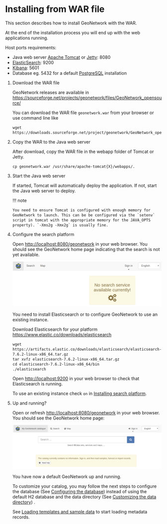 # Installing from WAR file

This section describes how to install GeoNetwork with the WAR.

At the end of the installation process you will end up with the web applications running.

Host ports requirements:

-   Java web server [Apache Tomcat](http://tomcat.apache.org/) or [Jetty](https://www.eclipse.org/jetty/): 8080
-   [ElasticSearch](https://www.elastic.co/elasticsearch/): 9200
-   [Kibana](https://www.elastic.co/kibana/): 5601
-   Database eg. 5432 for a default [PostgreSQL](https://www.postgresql.org/) installation

1.  Download the WAR file

    GeoNetwork releases are available in <https://sourceforge.net/projects/geonetwork/files/GeoNetwork_opensource/>

    You can download the WAR file `geonetwork.war` from your browser or use command line like

    ``` shell
    wget https://downloads.sourceforge.net/project/geonetwork/GeoNetwork_opensource/v3.10.2/geonetwork.war
    ```

2.  Copy the WAR to the Java web server

    After download, copy the WAR file in the webapp folder of Tomcat or Jetty.

    ``` shell
    cp geonetwork.war /usr/share/apache-tomcat{X}/webapps/.
    ```

3.  Start the Java web server

    If started, Tomcat will automatically deploy the application. If not, start the Java web server to deploy.

    !!! note

        You need to ensure Tomcat is configured with enough memory for GeoNetwork to launch. This can be be configured via the `setenv` script in tomcat with the appropriate memory for the JAVA_OPTS property). `-Xms2g -Xmx2g` is usually fine.


4.  Configure the search platform

    Open <http://localhost:8080/geonetwork> in your web browser. You should see the GeoNetwork home page indicating that the search is not yet available.

    ![](img/es-down.png)

    You need to install Elasticsearch or to configure GeoNetwork to use an existing instance.

    Download Elasticsearch for your platform <https://www.elastic.co/downloads/elasticsearch>

    ``` shell
    wget https://artifacts.elastic.co/downloads/elasticsearch/elasticsearch-7.6.2-linux-x86_64.tar.gz
    tar xvfz elasticsearch-7.6.2-linux-x86_64.tar.gz
    cd elasticsearch-7.6.2-linux-x86_64/bin
    ./elasticsearch
    ```

    Open <http://localhost:9200> in your web browser to check that Elasticsearch is running.

    To use an existing instance check `on` in [Installing search platform](/install-guide/installing-index.md).

5.  Up and running?

    Open or refresh <http://localhost:8080/geonetwork> in your web browser. You should see the GeoNetwork home page:

    ![](img/es-empty.png)

    You have now a default GeoNetwork up and running.

    To customize your catalog, you may follow the next steps to configure the database (See [Configuring the database](/install-guide/configuring-database.rst)) instead of using the default H2 database and the data directory (See [Customizing the data directory](/install-guide/customizing-data-directory.md)) .

    See [Loading templates and sample data](/install-guide/loading-samples.md) to start loading metadata records.
